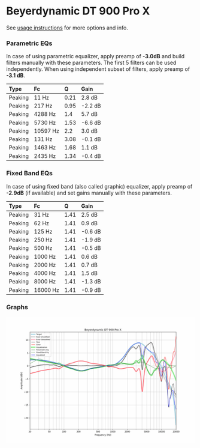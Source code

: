 # Beyerdynamic DT 900 Pro X
See [usage instructions](https://github.com/jaakkopasanen/AutoEq#usage) for more options and info.

### Parametric EQs
In case of using parametric equalizer, apply preamp of **-3.0dB** and build filters manually
with these parameters. The first 5 filters can be used independently.
When using independent subset of filters, apply preamp of **-3.1 dB**.

| Type    | Fc       |    Q | Gain    |
|:--------|:---------|:-----|:--------|
| Peaking | 11 Hz    | 0.21 | 2.8 dB  |
| Peaking | 217 Hz   | 0.95 | -2.2 dB |
| Peaking | 4288 Hz  | 1.4  | 5.7 dB  |
| Peaking | 5730 Hz  | 1.53 | -6.6 dB |
| Peaking | 10597 Hz | 2.2  | 3.0 dB  |
| Peaking | 131 Hz   | 3.08 | -0.1 dB |
| Peaking | 1463 Hz  | 1.68 | 1.1 dB  |
| Peaking | 2435 Hz  | 1.34 | -0.4 dB |

### Fixed Band EQs
In case of using fixed band (also called graphic) equalizer, apply preamp of **-2.9dB**
(if available) and set gains manually with these parameters.

| Type    | Fc       |    Q | Gain    |
|:--------|:---------|:-----|:--------|
| Peaking | 31 Hz    | 1.41 | 2.5 dB  |
| Peaking | 62 Hz    | 1.41 | 0.9 dB  |
| Peaking | 125 Hz   | 1.41 | -0.6 dB |
| Peaking | 250 Hz   | 1.41 | -1.9 dB |
| Peaking | 500 Hz   | 1.41 | -0.5 dB |
| Peaking | 1000 Hz  | 1.41 | 0.6 dB  |
| Peaking | 2000 Hz  | 1.41 | 0.7 dB  |
| Peaking | 4000 Hz  | 1.41 | 1.5 dB  |
| Peaking | 8000 Hz  | 1.41 | -1.3 dB |
| Peaking | 16000 Hz | 1.41 | -0.9 dB |

### Graphs
![](./Beyerdynamic%20DT%20900%20Pro%20X.png)